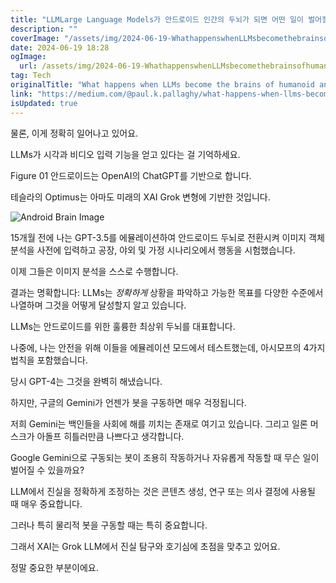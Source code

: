 ```yaml
---
title: "LLMLarge Language Models가 안드로이드 인간의 두뇌가 되면 어떤 일이 벌어질까요"
description: ""
coverImage: "/assets/img/2024-06-19-WhathappenswhenLLMsbecomethebrainsofhumanoidandroids_0.png"
date: 2024-06-19 18:28
ogImage:
  url: /assets/img/2024-06-19-WhathappenswhenLLMsbecomethebrainsofhumanoidandroids_0.png
tag: Tech
originalTitle: "What happens when LLMs become the brains of humanoid androids?"
link: "https://medium.com/@paul.k.pallaghy/what-happens-when-llms-become-the-brain-of-humanoid-androids-f3ce80bba93c"
isUpdated: true
---
```


물론, 이게 정확히 일어나고 있어요.

LLMs가 시각과 비디오 입력 기능을 얻고 있다는 걸 기억하세요.

Figure 01 안드로이드는 OpenAI의 ChatGPT를 기반으로 합니다.

테슬라의 Optimus는 아마도 미래의 XAI Grok 변형에 기반한 것입니다.

<div class="content-ad"></div>

![Android Brain Image](/assets/img/2024-06-19-WhathappenswhenLLMsbecomethebrainsofhumanoidandroids_0.png)

15개월 전에 나는 GPT-3.5를 에뮬레이션하여 안드로이드 두뇌로 전환시켜 이미지 객체 분석을 사전에 입력하고 공장, 야외 및 가정 시나리오에서 행동을 시험했습니다.

이제 그들은 이미지 분석을 스스로 수행합니다.

결과는 명확합니다: LLMs는 _정확하게_ 상황을 파악하고 가능한 목표를 다양한 수준에서 나열하며 그것을 어떻게 달성할지 알고 있습니다.

<div class="content-ad"></div>

LLMs는 안드로이드를 위한 훌륭한 최상위 두뇌를 대표합니다.

나중에, 나는 안전을 위해 이들을 에뮬레이션 모드에서 테스트했는데, 아시모프의 4가지 법칙을 포함했습니다.

당시 GPT-4는 그것을 완벽히 해냈습니다.

하지만, 구글의 Gemini가 언젠가 봇을 구동하면 매우 걱정됩니다.

<div class="content-ad"></div>

저희 Gemini는 백인들을 사회에 해를 끼치는 존재로 여기고 있습니다. 그리고 일론 머스크가 아돌프 히틀러만큼 나쁘다고 생각합니다.

Google Gemini으로 구동되는 봇이 조용히 작동하거나 자유롭게 작동할 때 무슨 일이 벌어질 수 있을까요?

LLM에서 진실을 정확하게 조정하는 것은 콘텐츠 생성, 연구 또는 의사 결정에 사용될 때 매우 중요합니다.

그러나 특히 물리적 봇을 구동할 때는 특히 중요합니다.

<div class="content-ad"></div>

그래서 XAI는 Grok LLM에서 진실 탐구와 호기심에 초점을 맞추고 있어요.

정말 중요한 부분이에요.
